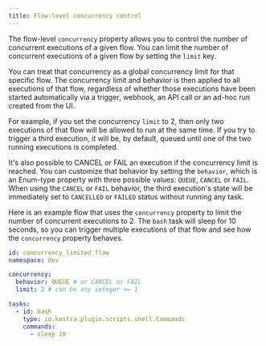 ```yaml
---
title: Flow-level concurrency control
---
```


The flow-level `concurrency` property allows you to control the number of concurrent executions of a given flow. You can limit the number of concurrent executions of a given flow by setting the `limit` key.

You can treat that concurrency as a global concurrency limit for that specific flow. The concurrency limit and behavior is then applied to all executions of that flow, regardless of whether those executions have been started automatically via a trigger, webhook, an API call or an ad-hoc run created from the UI.

For example, if you set the concurrency `limit` to 2, then only two executions of that flow will be allowed to run at the same time. If you try to trigger a third execution, it will be, by default, queued until one of the two running executions is completed.

It's also possible to CANCEL or FAIL an execution if the concurrency limit is reached. You can customize that behavior by setting the `behavior`, which is an Enum-type property with three possible values: `QUEUE`, `CANCEL` or `FAIL`. When using the `CANCEL` or `FAIL` behavior, the third execution's state will be immediately set to `CANCELLED` or `FAILED` status without running any task.

Here is an example flow that uses the `concurrency` property to limit the number of concurrent executions to 2. The `bash` task will sleep for 10 seconds, so you can trigger multiple executions of that flow and see how the `concurrency` property behaves.

```yaml
id: concurrency_limited_flow
namespace: dev

concurrency:
  behavior: QUEUE # or CANCEL or FAIL
  limit: 2 # can be any integer >= 1

tasks:
  - id: bash
    type: io.kestra.plugin.scripts.shell.Commands
    commands:
      - sleep 10
```